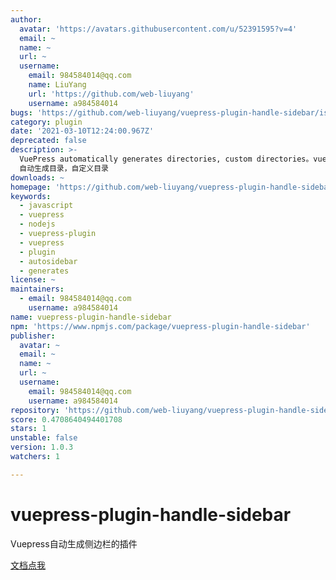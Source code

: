 ```yaml
---
author:
  avatar: 'https://avatars.githubusercontent.com/u/52391595?v=4'
  email: ~
  name: ~
  url: ~
  username:
    email: 984584014@qq.com
    name: LiuYang
    url: 'https://github.com/web-liuyang'
    username: a984584014
bugs: 'https://github.com/web-liuyang/vuepress-plugin-handle-sidebar/issues'
category: plugin
date: '2021-03-10T12:24:00.967Z'
deprecated: false
description: >-
  VuePress automatically generates directories, custom directories。vuepress
  自动生成目录，自定义目录
downloads: ~
homepage: 'https://github.com/web-liuyang/vuepress-plugin-handle-sidebar#readme'
keywords:
  - javascript
  - vuepress
  - nodejs
  - vuepress-plugin
  - vuepress
  - plugin
  - autosidebar
  - generates
license: ~
maintainers:
  - email: 984584014@qq.com
    username: a984584014
name: vuepress-plugin-handle-sidebar
npm: 'https://www.npmjs.com/package/vuepress-plugin-handle-sidebar'
publisher:
  avatar: ~
  email: ~
  name: ~
  url: ~
  username:
    email: 984584014@qq.com
    username: a984584014
repository: 'https://github.com/web-liuyang/vuepress-plugin-handle-sidebar'
score: 0.4708640494401708
stars: 1
unstable: false
version: 1.0.3
watchers: 1

---
```


# vuepress-plugin-handle-sidebar

Vuepress自动生成侧边栏的插件

[文档点我](https://webliuyang.com/vue/vuepress/)

